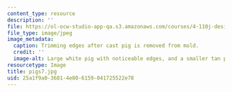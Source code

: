 ```yaml
---
content_type: resource
description: ''
file: https://ol-ocw-studio-app-qa.s3.amazonaws.com/courses/4-110j-design-across-scales-disciplines-and-problem-contexts-spring-2013/25a1f9a036814e806159041725522e78_pigs7.jpg
file_type: image/jpeg
image_metadata:
  caption: Trimming edges after cast pig is removed from mold.
  credit: ''
  image-alt: Large white pig with noticeable edges, and a smaller tan pig on a table.
resourcetype: Image
title: pigs7.jpg
uid: 25a1f9a0-3681-4e80-6159-041725522e78
---
```

